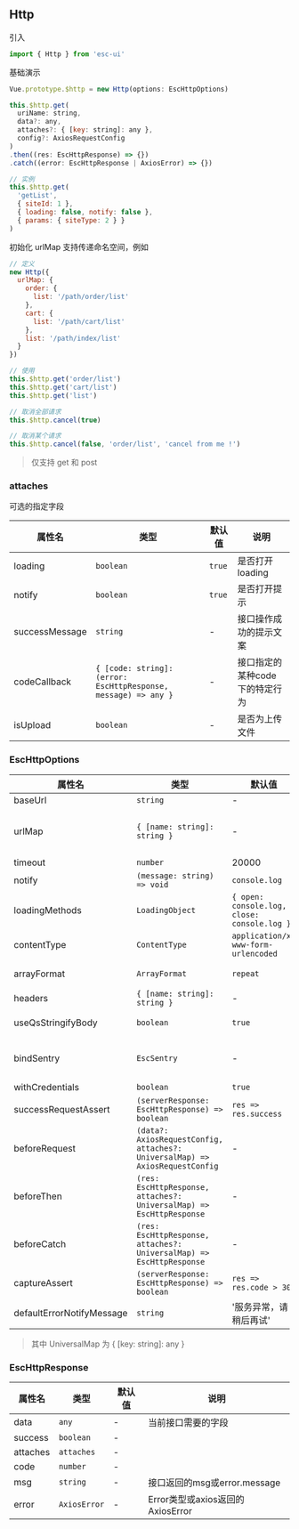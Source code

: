 ## Http

引入

```js
import { Http } from 'esc-ui'
```

基础演示

```js
Vue.prototype.$http = new Http(options: EscHttpOptions)

this.$http.get(
  uriName: string, 
  data?: any, 
  attaches?: { [key: string]: any },
  config?: AxiosRequestConfig
)
.then((res: EscHttpResponse) => {})
.catch((error: EscHttpResponse | AxiosError) => {})

// 实例
this.$http.get(
  'getList', 
  { siteId: 1 }, 
  { loading: false, notify: false }, 
  { params: { siteType: 2 } }
)
```

初始化 urlMap 支持传递命名空间，例如

```js
// 定义
new Http({
  urlMap: {
    order: {
      list: '/path/order/list'
    },
    cart: {
      list: '/path/cart/list'
    },
    list: '/path/index/list' 
  }
})

// 使用
this.$http.get('order/list')
this.$http.get('cart/list')
this.$http.get('list')

// 取消全部请求
this.$http.cancel(true)

// 取消某个请求
this.$http.cancel(false, 'order/list', 'cancel from me !')
```

> 仅支持 get 和 post

### attaches

可选的指定字段

属性名|类型|默认值|说明
---|-----|----|----
loading|`boolean`|`true`| 是否打开loading
notify|`boolean`|`true`| 是否打开提示
successMessage|`string`|-|接口操作成功的提示文案
codeCallback|`{ [code: string]: (error: EscHttpResponse, message) => any }`|-|接口指定的某种code下的特定行为
isUpload|`boolean`|-|是否为上传文件

### EscHttpOptions

属性名|类型|默认值|说明
---|-----|----|----
baseUrl|`string`|-|axios baseURL
urlMap|`{ [name: string]: string }`|-|必传的接口map，例如：`{ getList: '/purchase/cart/list' }`
timeout|`number`|20000|-
notify|`(message: string) => void`|`console.log`|类似 toast 的提示函数
loadingMethods|`LoadingObject`|`{ open: console.log, close: console.log }`|请求loading的开关函数对象
contentType|`ContentType`|`application/x-www-form-urlencoded`|request 文本类型
arrayFormat|`ArrayFormat`|`repeat`|可选 `repeat` `indices` `brackets` `comma`
headers|`{ [name: string]: string }`|-|-
useQsStringifyBody|`boolean`|`true`|使用 qs stringify post body
bindSentry|`EscSentry`|-|将 sentry 绑定使用，会捕获 http 非 200 的错误
withCredentials|`boolean`|`true`|-
successRequestAssert|`(serverResponse: EscHttpResponse) => boolean`|`res => res.success`|如何认为接口返回了正常结果 
beforeRequest|`(data?: AxiosRequestConfig, attaches?: UniversalMap) => AxiosRequestConfig`|-|-
beforeThen|`(res: EscHttpResponse, attaches?: UniversalMap) => EscHttpResponse`|-|-
beforeCatch|`(res: EscHttpResponse, attaches?: UniversalMap) => EscHttpResponse`|-|-
captureAssert|`(serverResponse: EscHttpResponse) => boolean`|`res => res.code > 300`|当后端返回的 code > 300 时才捕获错误
defaultErrorNotifyMessage|`string`|'服务异常，请稍后再试'|默认的错误提示文案

> 其中 UniversalMap 为 { [key: string]: any }

### EscHttpResponse

属性名|类型|默认值|说明
---|-----|----|----
data|`any`|-|当前接口需要的字段
success|`boolean`|-|
attaches|`attaches`|-|
code|`number`|-|
msg|`string`|-|接口返回的msg或error.message
error|`AxiosError`|-|Error类型或axios返回的AxiosError

